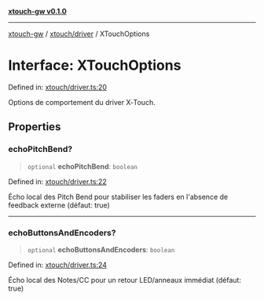 [**xtouch-gw v0.1.0**](../../../README.md)

***

[xtouch-gw](../../../README.md) / [xtouch/driver](../README.md) / XTouchOptions

# Interface: XTouchOptions

Defined in: [xtouch/driver.ts:20](https://github.com/JulienCr/xtouch-gw/blob/4762a61efc98f67cb78942b4a0e2d9f4848bdf43/src/xtouch/driver.ts#L20)

Options de comportement du driver X‑Touch.

## Properties

### echoPitchBend?

> `optional` **echoPitchBend**: `boolean`

Defined in: [xtouch/driver.ts:22](https://github.com/JulienCr/xtouch-gw/blob/4762a61efc98f67cb78942b4a0e2d9f4848bdf43/src/xtouch/driver.ts#L22)

Écho local des Pitch Bend pour stabiliser les faders en l'absence de feedback externe (défaut: true)

***

### echoButtonsAndEncoders?

> `optional` **echoButtonsAndEncoders**: `boolean`

Defined in: [xtouch/driver.ts:24](https://github.com/JulienCr/xtouch-gw/blob/4762a61efc98f67cb78942b4a0e2d9f4848bdf43/src/xtouch/driver.ts#L24)

Écho local des Notes/CC pour un retour LED/anneaux immédiat (défaut: true)
